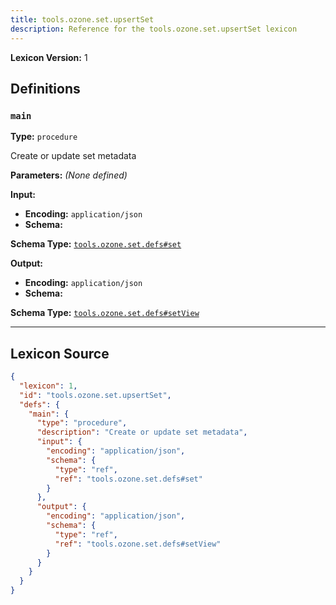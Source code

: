 ```yaml
---
title: tools.ozone.set.upsertSet
description: Reference for the tools.ozone.set.upsertSet lexicon
---
```

**Lexicon Version:** 1

## Definitions

<a name="main"></a>
### `main`

**Type:** `procedure`

Create or update set metadata

**Parameters:** _(None defined)_

**Input:**

- **Encoding:** `application/json`
- **Schema:**

**Schema Type:** [`tools.ozone.set.defs#set`](/lexicons/tools/ozone/set/tools-ozone-set-defs#set)


**Output:**

- **Encoding:** `application/json`
- **Schema:**

**Schema Type:** [`tools.ozone.set.defs#setView`](/lexicons/tools/ozone/set/tools-ozone-set-defs#setview)



---

## Lexicon Source
```json
{
  "lexicon": 1,
  "id": "tools.ozone.set.upsertSet",
  "defs": {
    "main": {
      "type": "procedure",
      "description": "Create or update set metadata",
      "input": {
        "encoding": "application/json",
        "schema": {
          "type": "ref",
          "ref": "tools.ozone.set.defs#set"
        }
      },
      "output": {
        "encoding": "application/json",
        "schema": {
          "type": "ref",
          "ref": "tools.ozone.set.defs#setView"
        }
      }
    }
  }
}
```
